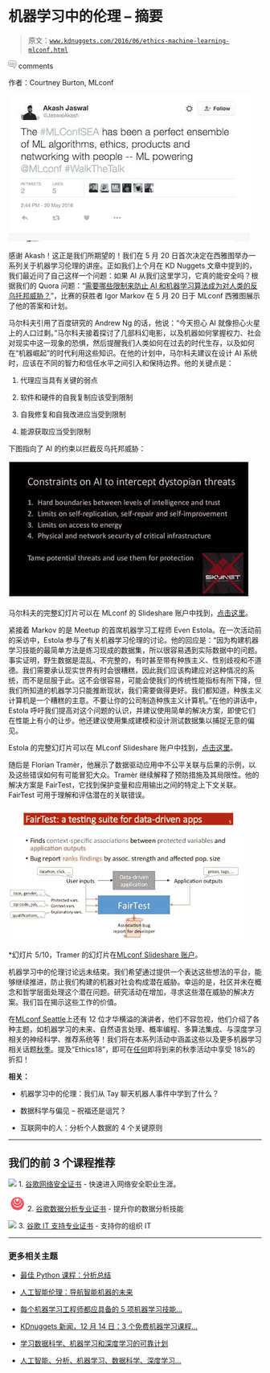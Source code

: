 # 机器学习中的伦理 – 摘要

> 原文：[`www.kdnuggets.com/2016/06/ethics-machine-learning-mlconf.html`](https://www.kdnuggets.com/2016/06/ethics-machine-learning-mlconf.html)

![c](img/3d9c022da2d331bb56691a9617b91b90.png) comments

作者：Courtney Burton, MLconf

![ethics-machine-learning](img/a94c29d598f58dc3fe67809b40937e96.png)

感谢 Akash！这正是我们所期望的！我们在 5 月 20 日首次决定在西雅图举办一系列关于机器学习伦理的讲座。正如我们上个月在 KD Nuggets 文章中提到的，我们最近问了自己这样一个问题：如果 AI 从我们这里学习，它真的能安全吗？根据我们的 Quora 问题：“[需要哪些限制来防止 AI 和机器学习算法成为对人类的反乌托邦威胁？](https://www.quora.com/What-constraints-to-AI-and-machine-learning-algorithms-are-needed-to-prevent-AI-from-becoming-a-dystopian-threat-to-humanity)”，比赛的获胜者 Igor Markov 在 5 月 20 日于 MLconf 西雅图展示了他的答案和计划。

马尔科夫引用了百度研究的 Andrew Ng 的话，他说：“今天担心 AI 就像担心火星上的人口过剩。”马尔科夫接着探讨了几部科幻电影，以及机器如何掌握权力、社会对现实中这一现象的恐惧，然后提醒我们人类如何在过去的时代生存，以及如何在“机器崛起”的时代利用这些知识。在他的计划中，马尔科夫建议在设计 AI 系统时，应该在不同的智力和信任水平之间引入和保持边界。他的关键点是：

1.  代理应当具有关键的弱点

1.  软件和硬件的自我复制应该受到限制

1.  自我修复和自我改进应当受到限制

1.  能源获取应当受到限制

下图指向了 AI 的约束以拦截反乌托邦威胁：

![ethics-machine-learning-02](img/630a1336219c69da647394aaaeafbecc.png)

马尔科夫的完整幻灯片可以在 MLconf 的 Slideshare 账户中找到，[点击这里](http://www.slideshare.net/SessionsEvents/igor-markov-software-engineer-google-at-mlconf-sea-52016)。

紧接着 Markov 的是 Meetup 的首席机器学习工程师 Even Estola。在一次活动前的采访中，Estola 参与了有关机器学习伦理的讨论。他的回应是：“因为构建机器学习技能的最简单方法是练习现成的数据集，所以很容易遇到实际数据中的问题。事实证明，野生数据是混乱、不完整的，有时甚至带有种族主义、性别歧视和不道德。我们需要承认现实世界有时会很糟糕，因此我们应该构建应对这种情况的系统，而不是屈服于此。这不会很容易，可能会使我们的传统性能指标有所下降，但我们所知道的机器学习只能推断现状，我们需要做得更好。我们都知道，种族主义计算机是一个糟糕的主意。不要让你的公司制造种族主义计算机。”在他的讲话中，Estola 呼吁我们提高对这个问题的认识，并建议使用简单的解决方案，即使它们在性能上有小的让步。他还建议使用集成建模和设计测试数据集以捕捉无意的偏见。

Estola 的完整幻灯片可以在 MLconf Slideshare 账户中找到，[点击这里](http://www.slideshare.net/SessionsEvents/evan-estola-lead-machine-learning-engineer-meetup-at-mlconf-sea-52016)。

随后是 Florian Tramèr，他展示了数据驱动应用中不公平关联与后果的示例，以及这些错误如何有可能冒犯大众。Tramèr 继续解释了预防措施及其局限性。他的解决方案是 FairTest，它找到保护变量和应用输出之间的特定上下文关联。FairTest 可用于理解和评估潜在的关联错误。

![ethics-machine-learning-03](img/a8321fd47ca662a19c18250643b31ddc.png)

*幻灯片 5/10，Tramer 的幻灯片在[MLconf Slideshare 账户](http://www.slideshare.net/SessionsEvents/florian-tramr-researcher-epfl-at-mlconf-sea-52016)。

机器学习中的伦理讨论远未结束。我们希望通过提供一个表达这些想法的平台，能够继续推进，防止我们构建的机器对社会构成潜在威胁。幸运的是，社区并未在概念和哲学层面处理这个潜在问题。研究活动在增加，寻求这些潜在威胁的解决方案。我们旨在揭示这些工作的价值。

在[MLconf Seattle](http://mlconf.com/mlconf-2016-sea/)上还有 12 位才华横溢的演讲者，他们不容忽视，他们介绍了各种主题，如机器学习的未来、自然语言处理、概率编程、多算法集成、与深度学习相关的神经科学、推荐系统等！我们将在本系列活动中涵盖这些以及更多机器学习相关话题[秋季](http://www.eventbrite.com/o/mlconf-the-machine-learning-conference-38144153)。提及“Ethics18”，即可在[任何](http://www.eventbrite.com/o/mlconf-the-machine-learning-conference-38144153)即将到来的秋季活动中享受 18%的折扣！

**相关：**

+   机器学习中的伦理：我们从 Tay 聊天机器人事件中学到了什么？

+   数据科学与偏见 – 祝福还是诅咒？

+   互联网中的人：分析个人数据的 4 个关键原则

* * *

## 我们的前 3 个课程推荐

![](img/0244c01ba9267c002ef39d4907e0b8fb.png) 1\. [谷歌网络安全证书](https://www.kdnuggets.com/google-cybersecurity) - 快速进入网络安全职业生涯。

![](img/e225c49c3c91745821c8c0368bf04711.png) 2\. [谷歌数据分析专业证书](https://www.kdnuggets.com/google-data-analytics) - 提升你的数据分析技能

![](img/0244c01ba9267c002ef39d4907e0b8fb.png) 3\. [谷歌 IT 支持专业证书](https://www.kdnuggets.com/google-itsupport) - 支持你的组织 IT

* * *

### 更多相关主题

+   [最佳 Python 课程：分析总结](https://www.kdnuggets.com/2022/01/best-python-courses-analysis-summary.html)

+   [人工智能伦理：导航智能机器的未来](https://www.kdnuggets.com/2023/04/ethics-ai-navigating-future-intelligent-machines.html)

+   [每个机器学习工程师都应具备的 5 项机器学习技能…](https://www.kdnuggets.com/2023/03/5-machine-learning-skills-every-machine-learning-engineer-know-2023.html)

+   [KDnuggets 新闻，12 月 14 日：3 个免费机器学习课程…](https://www.kdnuggets.com/2022/n48.html)

+   [学习数据科学、机器学习和深度学习的可靠计划](https://www.kdnuggets.com/2023/01/mwiti-solid-plan-learning-data-science-machine-learning-deep-learning.html)

+   [人工智能、分析、机器学习、数据科学、深度学习…](https://www.kdnuggets.com/2021/12/developments-predictions-ai-machine-learning-data-science-research.html)
